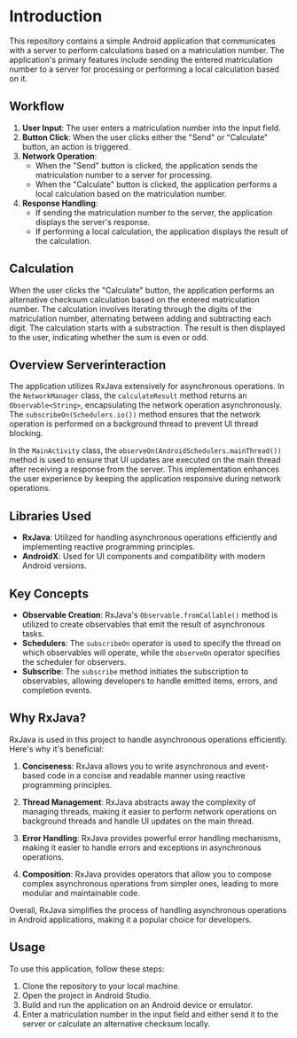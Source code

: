 # Introduction

This repository contains a simple Android application that communicates with a server to perform calculations based on a matriculation number. The application's primary features include sending the entered matriculation number to a server for processing or performing a local calculation based on it.

## Workflow

1. **User Input**: The user enters a matriculation number into the input field.
2. **Button Click**: When the user clicks either the "Send" or "Calculate" button, an action is triggered.
3. **Network Operation**:
   - When the "Send" button is clicked, the application sends the matriculation number to a server for processing.
   - When the "Calculate" button is clicked, the application performs a local calculation based on the matriculation number.
4. **Response Handling**:
   - If sending the matriculation number to the server, the application displays the server's response.
   - If performing a local calculation, the application displays the result of the calculation.

## Calculation

When the user clicks the "Calculate" button, the application performs an alternative checksum calculation based on the entered matriculation number. The calculation involves iterating through the digits of the matriculation number, alternating between adding and subtracting each digit. The calculation starts with a substraction. The result is then displayed to the user, indicating whether the sum is even or odd.

## Overview Serverinteraction

The application utilizes RxJava extensively for asynchronous operations. In the `NetworkManager` class, the `calculateResult` method returns an `Observable<String>`, encapsulating the network operation asynchronously. The `subscribeOn(Schedulers.io())` method ensures that the network operation is performed on a background thread to prevent UI thread blocking.

In the `MainActivity` class, the `observeOn(AndroidSchedulers.mainThread())` method is used to ensure that UI updates are executed on the main thread after receiving a response from the server. This implementation enhances the user experience by keeping the application responsive during network operations.

## Libraries Used

- **RxJava**: Utilized for handling asynchronous operations efficiently and implementing reactive programming principles.
- **AndroidX**: Used for UI components and compatibility with modern Android versions.

## Key Concepts

- **Observable Creation**: RxJava's `Observable.fromCallable()` method is utilized to create observables that emit the result of asynchronous tasks.
- **Schedulers**: The `subscribeOn` operator is used to specify the thread on which observables will operate, while the `observeOn` operator specifies the scheduler for observers.
- **Subscribe**: The `subscribe` method initiates the subscription to observables, allowing developers to handle emitted items, errors, and completion events.

## Why RxJava?

RxJava is used in this project to handle asynchronous operations efficiently. Here's why it's beneficial:

1. **Conciseness**: RxJava allows you to write asynchronous and event-based code in a concise and readable manner using reactive programming principles.

2. **Thread Management**: RxJava abstracts away the complexity of managing threads, making it easier to perform network operations on background threads and handle UI updates on the main thread.

3. **Error Handling**: RxJava provides powerful error handling mechanisms, making it easier to handle errors and exceptions in asynchronous operations.

4. **Composition**: RxJava provides operators that allow you to compose complex asynchronous operations from simpler ones, leading to more modular and maintainable code.

Overall, RxJava simplifies the process of handling asynchronous operations in Android applications, making it a popular choice for developers.


## Usage

To use this application, follow these steps:

1. Clone the repository to your local machine.
2. Open the project in Android Studio.
3. Build and run the application on an Android device or emulator.
4. Enter a matriculation number in the input field and either send it to the server or calculate an alternative checksum locally.
